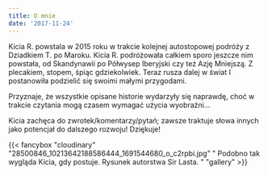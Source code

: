 ```yaml
---
title: O mnie
date: '2017-11-24'
---
```

Kicia R. powstala w 2015 roku w trakcie kolejnej autostopowej podróży z Dziadkiem T. po
Maroku. Kicia R. podróżowała całkiem sporo jeszcze nim powstała, od Skandynawii po
Półwysep Iberyjski czy też Azję Mniejszą. Z plecakiem, stopem, śpiąc gdziekolwiek. Teraz
rusza dalej w świat I postanowiła podzielić się swoimi małymi przygodami. 

Przyznaje, że wszystkie opisane historie wydarzyły się naprawdę, choć w trakcie czytania mogą czasem
wymagać użycia wyobraźni...

Kicia zachęca do zwrotek/komentarzy/pytań;  zawsze traktuje słowa innych jako potencjał do dalszego rozwoju! Dziękuje!

{{< fancybox "cloudinary" "28500846_10213642188586444_1691544680_o_c2rpbi.jpg" " Podobno tak wygląda Kicia, gdy postuje. Rysunek autorstwa Sir Lasta. " "gallery" >}}
